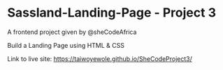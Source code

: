 # Sassland-Landing-Page - Project 3
A frontend project given by @sheCodeAfrica

Build a Landing Page using HTML & CSS

Link to live site: https://taiwoyewole.github.io/SheCodeProject3/
